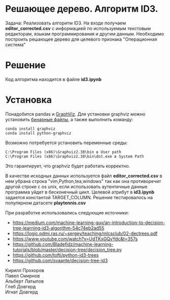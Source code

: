 # Решающее дерево. Алгоритм ID3.
Задача: Реализовать алгоритм ID3. На входе получаем **editor_corrected.csv** с информацией по используемым текстовым редакторам, 
языкам программирования и другим данным. Необходимо построить решающее дерево для целевого признака "Операционная система"

# Решение
Код алгоритма находится в файле **id3.ipynb**

# Установка
Понадобится pandas и [GraphViz](https://www.graphviz.org/).
Для установки graphviz можно установить [бинарные файлы](https://graphviz.gitlab.io/_pages/Download/Download_windows.html),
а также выполнить команду:
```
conda install graphviz
conda install python-graphviz
```
Возможно  потребуется установить переменные среды:
```
C:\Program Files (x86)\Graphviz2.38\bin в User path
C:\Program Files (x86)\Graphviz2.38\bin\dot.exe в System Path
```
Это гарантирует, что graphviz будет работать корректно.

В качестве исходных данных используется файл **editor_corrected.csv** в нем убрана строка "vim,Python,tea,windows" так как она противоречит другой строке с os unix, если использовать аутентичные данные программа уйдет в бесконечный цикл. Целевой атрибут в **id3.ipynb** задается константой TARGET_COLUMN. 
Решение тестировалось на популярном датасете **playtennis.csv**

При разработке использовались следующие источники:
- https://medium.com/machine-learning-guy/an-introduction-to-decision-tree-learning-id3-algorithm-54c74eb2ad55
- https://logic.pdmi.ras.ru/~sergey/teaching/mlcsclub/02-dectrees.pdf
- https://www.youtube.com/watch?v=UdTKxGQvYdc&t=357s
- https://github.com/Bladefidz/machine-learning-tutorials/blob/master/decision-tree/decision_tree.py
- https://github.com/tofti/python-id3-trees
- https://github.com/svaante/decision-tree-id3


Кирилл Прохоров<br>
Павел Смирнов<br>
Альберт Латыпов<br>
Глеб Довгерд<br>
Игнат Довгерд<br>
